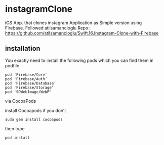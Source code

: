 # instagramClone
iOS App. that clones instagram Application as Simple version using Firebase. Followed atilsamancioglu Repo : https://github.com/atilsamancioglu/Swift.16.Instagram-Clone-with-Firebase


## installation 

You exactly need to install the following pods which you can find them in podfile

```
pod 'Firebase/Core'
pod 'Firebase/Auth’
pod 'Firebase/Database’
pod 'Firebase/Storage’
pod 'SDWebImage/WebP'
```
via CocoaPods

install Cocoapods if you don’t

```
sudo gem install cocoapods
```
then type

```
pod install
```
